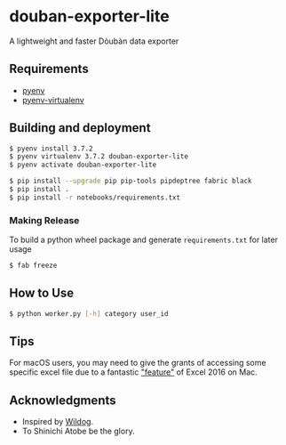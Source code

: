# douban-exporter-lite

A lightweight and faster Dòubàn data exporter

## Requirements

* [pyenv](https://github.com/pyenv/pyenv)
* [pyenv-virtualenv](https://github.com/pyenv/pyenv-virtualenv)

## Building and deployment

```sh
$ pyenv install 3.7.2
$ pyenv virtualenv 3.7.2 douban-exporter-lite
$ pyenv activate douban-exporter-lite

$ pip install --upgrade pip pip-tools pipdeptree fabric black
$ pip install .
$ pip install -r notebooks/requirements.txt
```

### Making Release

To build a python wheel package and generate `requirements.txt` for later usage

```sh
$ fab freeze
```

## How to Use

```sh
$ python worker.py [-h] category user_id
```

## Tips

For macOS users, you may need to give the grants of accessing some specific excel file due to a fantastic ["feature"](https://stackoverflow.com/questions/39604876/using-xlwings-to-open-an-excel-file-on-mac-os-x-el-capitan-requires-grant-access) of Excel 2016 on Mac.

## Acknowledgments

- Inspired by [Wildog](https://github.com/Wildog/douban-exporter).
- To Shinichi Atobe be the glory.